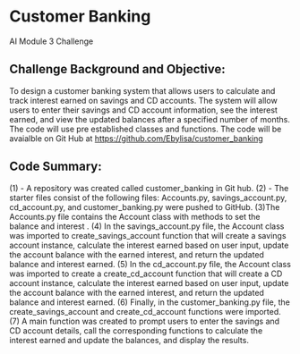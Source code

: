 # Customer Banking
AI Module 3 Challenge

## Challenge Background and Objective:
To design a customer banking system that allows users to calculate and track interest earned on savings and CD accounts. The system will allow users to enter their savings and CD account information, see the interest earned, and view the updated balances after a specified number of months.  The code will use pre established classes and functions. The code will be avaialble on Git Hub at https://github.com/Ebylisa/customer_banking

## Code Summary:
(1) - A repository was created called customer_banking in Git hub. (2) - The starter files consist of the following files: Accounts.py, savings_account.py, cd_account.py, and customer_banking.py were pushed to GitHub. (3)The Accounts.py file contains the Account class with methods to set the balance and interest . (4) In the  savings_account.py file, the Account class was imported to create_savings_account function that will create a savings account instance, calculate the interest earned based on user input, update the account balance with the earned interest, and return the updated balance and interest earned. (5) In the cd_account.py file, the Account class was imported to create a create_cd_account function that will create a CD account instance, calculate the interest earned based on user input, update the account balance with the earned interest, and return the updated balance and interest earned. (6) Finally, in the customer_banking.py file, the  create_savings_account and create_cd_account functions were imported. (7) A main function was created to prompt users to enter the savings and CD account details, call the corresponding functions to calculate the interest earned and update the balances, and display the results.
